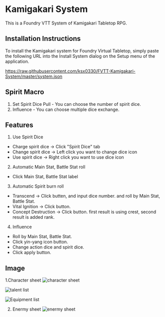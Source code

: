 Kamigakari System
=============
This is a Foundry VTT System of Kamigakari Tabletop RPG.

Installation Instructions
-------------
To install the Kamigakari system for Foundry Virtual Tabletop, simply paste the following URL into the Install System
dialog on the Setup menu of the application.

https://raw.githubusercontent.com/ksx0330/FVTT-Kamigakari-System/master/system.json

Spirit Macro
-------------
1. Set Spirit Dice Pull - You can choose the number of spirit dice.
2. Influence - You can choose multiple dice exchange.

Features
-------------
1. Use Spirit Dice
  * Charge spirit dice -> Click "Spirit Dice" tab
  * Change spirit dice -> Left click you want to change dice icon
  * Use spirit dice -> Right click you want to use dice icon
  
2. Automatic Main Stat, Battle Stat roll
  * Click Main Stat, Battle Stat label
  
3. Automatic Spirit burn roll
  * Transcend -> Click butten, and input dice number. and roll by Main Stat, Battle Stat.
  * Vital Ignition -> Click button.
  * Concept Destruction -> Click button. first result is using crest, second result is added rank.
  
4. Influence
  * Roll by Main Stat, Battle Stat. 
  * Click yin-yang icon button. 
  * Change action dice and spirit dice. 
  * Click apply button.

Image
-------------
1.Character sheet
![character sheet](https://user-images.githubusercontent.com/15700174/93171087-6534bf00-f763-11ea-81a9-ff791b2e5254.PNG)

![talent list](https://user-images.githubusercontent.com/15700174/93172358-ac23b400-f765-11ea-9156-fd1212904fe0.PNG)

![Equipment list](https://user-images.githubusercontent.com/15700174/93172429-d37a8100-f765-11ea-8548-8d58955c966d.PNG)


2. Enermy sheet
![enermy sheet](https://user-images.githubusercontent.com/15700174/93172611-2c4a1980-f766-11ea-901f-07e09b11b0c9.PNG)
